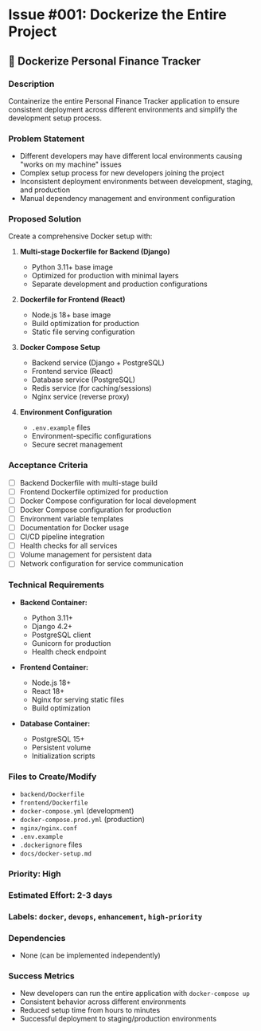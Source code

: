# Issue #001: Dockerize the Entire Project

## 🐳 **Dockerize Personal Finance Tracker**

### **Description**
Containerize the entire Personal Finance Tracker application to ensure consistent deployment across different environments and simplify the development setup process.

### **Problem Statement**
- Different developers may have different local environments causing "works on my machine" issues
- Complex setup process for new developers joining the project
- Inconsistent deployment environments between development, staging, and production
- Manual dependency management and environment configuration

### **Proposed Solution**
Create a comprehensive Docker setup with:
1. **Multi-stage Dockerfile for Backend (Django)**
   - Python 3.11+ base image
   - Optimized for production with minimal layers
   - Separate development and production configurations

2. **Dockerfile for Frontend (React)**
   - Node.js 18+ base image
   - Build optimization for production
   - Static file serving configuration

3. **Docker Compose Setup**
   - Backend service (Django + PostgreSQL)
   - Frontend service (React)
   - Database service (PostgreSQL)
   - Redis service (for caching/sessions)
   - Nginx service (reverse proxy)

4. **Environment Configuration**
   - `.env.example` files
   - Environment-specific configurations
   - Secure secret management

### **Acceptance Criteria**
- [ ] Backend Dockerfile with multi-stage build
- [ ] Frontend Dockerfile optimized for production
- [ ] Docker Compose configuration for local development
- [ ] Docker Compose configuration for production
- [ ] Environment variable templates
- [ ] Documentation for Docker usage
- [ ] CI/CD pipeline integration
- [ ] Health checks for all services
- [ ] Volume management for persistent data
- [ ] Network configuration for service communication

### **Technical Requirements**
- **Backend Container:**
  - Python 3.11+
  - Django 4.2+
  - PostgreSQL client
  - Gunicorn for production
  - Health check endpoint

- **Frontend Container:**
  - Node.js 18+
  - React 18+
  - Nginx for serving static files
  - Build optimization

- **Database Container:**
  - PostgreSQL 15+
  - Persistent volume
  - Initialization scripts

### **Files to Create/Modify**
- `backend/Dockerfile`
- `frontend/Dockerfile`
- `docker-compose.yml` (development)
- `docker-compose.prod.yml` (production)
- `nginx/nginx.conf`
- `.env.example`
- `.dockerignore` files
- `docs/docker-setup.md`

### **Priority: High**
### **Estimated Effort: 2-3 days**
### **Labels: `docker`, `devops`, `enhancement`, `high-priority`**

### **Dependencies**
- None (can be implemented independently)

### **Success Metrics**
- New developers can run the entire application with `docker-compose up`
- Consistent behavior across different environments
- Reduced setup time from hours to minutes
- Successful deployment to staging/production environments 